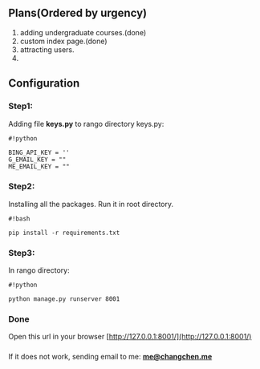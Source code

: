 ## Plans(Ordered by urgency) ##
1. adding undergraduate courses.(done)
2. custom index page.(done)
3. attracting users.
4. 

## Configuration ##
### Step1: ###
Adding file **keys.py** to rango directory
keys.py:   
```
#!python

BING_API_KEY = ''
G_EMAIL_KEY = ""
ME_EMAIL_KEY = ""
```

### Step2: ###
Installing all the packages. 
Run it in root directory.
```
#!bash

pip install -r requirements.txt
```

### Step3: ###

In rango directory:   

```
#!python

python manage.py runserver 8001
```

### Done ###
Open this url in your browser
[http://127.0.0.1:8001/](http://127.0.0.1:8001/)

###  ###
###  ###
If it does not work, sending email to me:
**me@changchen.me**